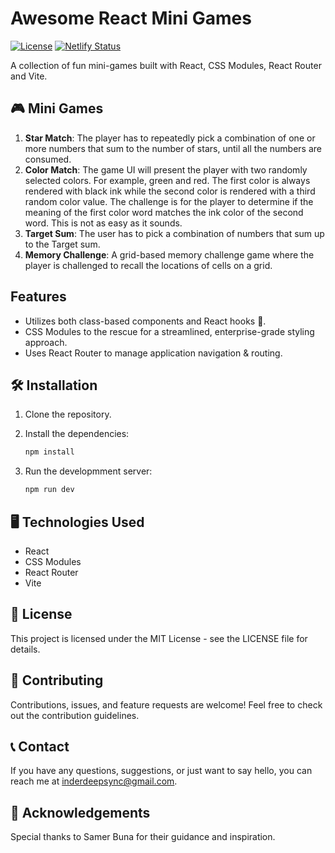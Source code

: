 # Awesome React Mini Games

[![License](https://img.shields.io/badge/license-MIT-blue.svg)](https://opensource.org/licenses/MIT)
[![Netlify Status](https://api.netlify.com/api/v1/badges/c28c8c31-67c1-4f56-88d3-6eb241294839/deploy-status)](https://app.netlify.com/sites/mini-games-sync/deploys)

A collection of fun mini-games built with React, CSS Modules, React Router and Vite.

## 🎮 Mini Games

1. **Star Match**: The player has to repeatedly pick a combination of one or more numbers that sum to the number of stars, until all the numbers are consumed.
2. **Color Match**: The game UI will present the player with two randomly selected colors. For example, green and red. The first color is always rendered with black 
ink while the second color is rendered with a third random color value. The challenge is for the player to determine if the meaning of the first color word 
matches the ink color of the second word. This is not as easy as it sounds.
3. **Target Sum**: The user has to pick a combination of numbers that sum up to the Target sum.
4. **Memory Challenge**: A grid-based memory challenge game where the player is challenged to recall the locations of cells on a grid.

## Features

- Utilizes both class-based components and React hooks 🚀.
- CSS Modules to the rescue for a streamlined, enterprise-grade styling approach.
- Uses React Router to manage application navigation & routing.

## 🛠️ Installation

1. Clone the repository.
2. Install the dependencies:

   ```bash
   npm install
   
3. Run the developmment server:

    ```bash
    npm run dev  

## 🖥️ Technologies Used
- React
- CSS Modules
- React Router
- Vite

## 📄 License
This project is licensed under the MIT License - see the LICENSE file for details.

## 🤝 Contributing
Contributions, issues, and feature requests are welcome! Feel free to check out the contribution guidelines.

## 📞 Contact
If you have any questions, suggestions, or just want to say hello, you can reach me at inderdeepsync@gmail.com.

## 🌟 Acknowledgements
Special thanks to Samer Buna for their guidance and inspiration.
